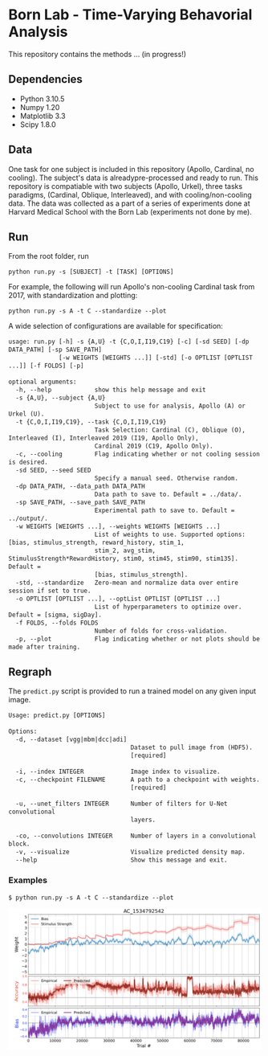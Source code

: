 # Born Lab - Time-Varying Behavorial Analysis

This repository contains the methods ... (in progress!)

## Dependencies
- Python 3.10.5
- Numpy 1.20
- Matplotlib 3.3
- Scipy 1.8.0

## Data
One task for one subject is included in this repository (Apollo, Cardinal, no cooling).  The subject's data is alreadypre-processed and ready to run. This repository is compatiable with two subjects (Apollo, Urkel), three tasks paradigms, (Cardinal, Oblique, Interleaved), and with cooling/non-cooling data.  The data was collected as a part of a series of experiments done at Harvard Medical School with the Born Lab (experiments not done by me).

## Run

From the root folder, run
```
python run.py -s [SUBJECT] -t [TASK] [OPTIONS]
```
For example, the following will run Apollo's non-cooling Cardinal task from 2017, with standardization and plotting: 
```
python run.py -s A -t C --standardize --plot
```
A wide selection of configurations are available for specification: 
```
usage: run.py [-h] -s {A,U} -t {C,O,I,I19,C19} [-c] [-sd SEED] [-dp DATA_PATH] [-sp SAVE_PATH]
              [-w WEIGHTS [WEIGHTS ...]] [-std] [-o OPTLIST [OPTLIST ...]] [-f FOLDS] [-p]

optional arguments:
  -h, --help            show this help message and exit
  -s {A,U}, --subject {A,U}
                        Subject to use for analysis, Apollo (A) or Urkel (U).
  -t {C,O,I,I19,C19}, --task {C,O,I,I19,C19}
                        Task Selection: Cardinal (C), Oblique (O), Interleaved (I), Interleaved 2019 (I19, Apollo Only),
                        Cardinal 2019 (C19, Apollo Only).
  -c, --cooling         Flag indicating whether or not cooling session is desired.
  -sd SEED, --seed SEED
                        Specify a manual seed. Otherwise random.
  -dp DATA_PATH, --data_path DATA_PATH
                        Data path to save to. Default = ../data/.
  -sp SAVE_PATH, --save_path SAVE_PATH
                        Experimental path to save to. Default = ../output/.
  -w WEIGHTS [WEIGHTS ...], --weights WEIGHTS [WEIGHTS ...]
                        List of weights to use. Supported options: [bias, stimulus_strength, reward_history, stim_1,
                        stim_2, avg_stim, StimulusStrength*RewardHistory, stim0, stim45, stim90, stim135]. Default =
                        [bias, stimulus_strength].
  -std, --standardize   Zero-mean and normalize data over entire session if set to true.
  -o OPTLIST [OPTLIST ...], --optList OPTLIST [OPTLIST ...]
                        List of hyperparameters to optimize over. Default = [sigma, sigDay].
  -f FOLDS, --folds FOLDS
                        Number of folds for cross-validation.
  -p, --plot            Flag indicating whether or not plots should be made after training.
```

## Regraph

The `predict.py` script is provided to run a trained model on any given input image.

```
Usage: predict.py [OPTIONS]

Options:
  -d, --dataset [vgg|mbm|dcc|adi]
                                  Dataset to pull image from (HDF5).
                                  [required]

  -i, --index INTEGER             Image index to visualize.
  -c, --checkpoint FILENAME       A path to a checkpoint with weights.
                                  [required]

  -u, --unet_filters INTEGER      Number of filters for U-Net convolutional
                                  layers.

  -co, --convolutions INTEGER     Number of layers in a convolutional block.
  -v, --visualize                 Visualize predicted density map.
  --help                          Show this message and exit.

```

### Examples

```
$ python run.py -s A -t C --standardize --plot                                   
```

![](./etc/example.png)

